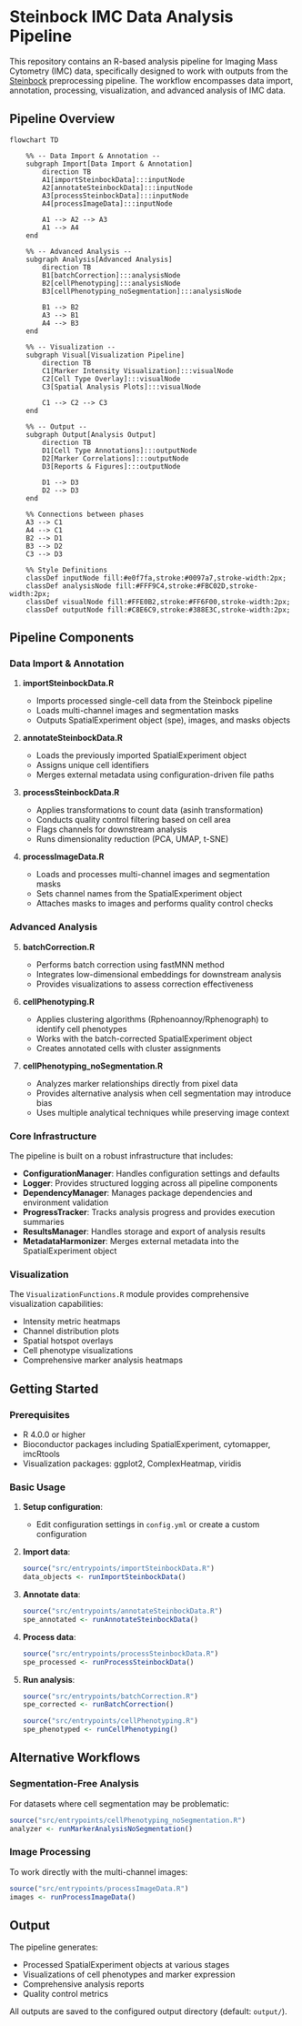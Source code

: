 # Steinbock IMC Data Analysis Pipeline

This repository contains an R-based analysis pipeline for Imaging Mass Cytometry (IMC) data, specifically designed to work with outputs from the [Steinbock](https://github.com/BodenmillerGroup/steinbock) preprocessing pipeline. The workflow encompasses data import, annotation, processing, visualization, and advanced analysis of IMC data.

## Pipeline Overview

```mermaid
flowchart TD

    %% -- Data Import & Annotation --
    subgraph Import[Data Import & Annotation]
        direction TB
        A1[importSteinbockData]:::inputNode
        A2[annotateSteinbockData]:::inputNode
        A3[processSteinbockData]:::inputNode
        A4[processImageData]:::inputNode
        
        A1 --> A2 --> A3
        A1 --> A4
    end

    %% -- Advanced Analysis --
    subgraph Analysis[Advanced Analysis]
        direction TB
        B1[batchCorrection]:::analysisNode
        B2[cellPhenotyping]:::analysisNode
        B3[cellPhenotyping_noSegmentation]:::analysisNode
        
        B1 --> B2
        A3 --> B1
        A4 --> B3
    end

    %% -- Visualization --
    subgraph Visual[Visualization Pipeline]
        direction TB
        C1[Marker Intensity Visualization]:::visualNode
        C2[Cell Type Overlay]:::visualNode
        C3[Spatial Analysis Plots]:::visualNode
        
        C1 --> C2 --> C3
    end

    %% -- Output --
    subgraph Output[Analysis Output]
        direction TB
        D1[Cell Type Annotations]:::outputNode
        D2[Marker Correlations]:::outputNode
        D3[Reports & Figures]:::outputNode
        
        D1 --> D3
        D2 --> D3
    end

    %% Connections between phases
    A3 --> C1
    A4 --> C1
    B2 --> D1
    B3 --> D2
    C3 --> D3

    %% Style Definitions
    classDef inputNode fill:#e0f7fa,stroke:#0097a7,stroke-width:2px;
    classDef analysisNode fill:#FFF9C4,stroke:#FBC02D,stroke-width:2px;
    classDef visualNode fill:#FFE0B2,stroke:#FF6F00,stroke-width:2px;
    classDef outputNode fill:#C8E6C9,stroke:#388E3C,stroke-width:2px;
```


## Pipeline Components

### Data Import & Annotation

1. **importSteinbockData.R**
   - Imports processed single-cell data from the Steinbock pipeline
   - Loads multi-channel images and segmentation masks
   - Outputs SpatialExperiment object (spe), images, and masks objects

2. **annotateSteinbockData.R**
   - Loads the previously imported SpatialExperiment object
   - Assigns unique cell identifiers
   - Merges external metadata using configuration-driven file paths

3. **processSteinbockData.R**
   - Applies transformations to count data (asinh transformation)
   - Conducts quality control filtering based on cell area
   - Flags channels for downstream analysis
   - Runs dimensionality reduction (PCA, UMAP, t-SNE)

4. **processImageData.R**
   - Loads and processes multi-channel images and segmentation masks
   - Sets channel names from the SpatialExperiment object
   - Attaches masks to images and performs quality control checks

### Advanced Analysis

5. **batchCorrection.R**
   - Performs batch correction using fastMNN method
   - Integrates low-dimensional embeddings for downstream analysis
   - Provides visualizations to assess correction effectiveness

6. **cellPhenotyping.R**
   - Applies clustering algorithms (Rphenoannoy/Rphenograph) to identify cell phenotypes
   - Works with the batch-corrected SpatialExperiment object
   - Creates annotated cells with cluster assignments

7. **cellPhenotyping_noSegmentation.R**
   - Analyzes marker relationships directly from pixel data
   - Provides alternative analysis when cell segmentation may introduce bias
   - Uses multiple analytical techniques while preserving image context

### Core Infrastructure

The pipeline is built on a robust infrastructure that includes:

- **ConfigurationManager**: Handles configuration settings and defaults
- **Logger**: Provides structured logging across all pipeline components
- **DependencyManager**: Manages package dependencies and environment validation
- **ProgressTracker**: Tracks analysis progress and provides execution summaries
- **ResultsManager**: Handles storage and export of analysis results
- **MetadataHarmonizer**: Merges external metadata into the SpatialExperiment object

### Visualization

The `VisualizationFunctions.R` module provides comprehensive visualization capabilities:

- Intensity metric heatmaps
- Channel distribution plots
- Spatial hotspot overlays
- Cell phenotype visualizations
- Comprehensive marker analysis heatmaps

## Getting Started

### Prerequisites

- R 4.0.0 or higher
- Bioconductor packages including SpatialExperiment, cytomapper, imcRtools
- Visualization packages: ggplot2, ComplexHeatmap, viridis

### Basic Usage

1. **Setup configuration**:
   - Edit configuration settings in `config.yml` or create a custom configuration

2. **Import data**:
   ```R
   source("src/entrypoints/importSteinbockData.R")
   data_objects <- runImportSteinbockData()
   ```

3. **Annotate data**:
   ```R
   source("src/entrypoints/annotateSteinbockData.R")
   spe_annotated <- runAnnotateSteinbockData()
   ```

4. **Process data**:
   ```R
   source("src/entrypoints/processSteinbockData.R")
   spe_processed <- runProcessSteinbockData()
   ```

5. **Run analysis**:
   ```R
   source("src/entrypoints/batchCorrection.R")
   spe_corrected <- runBatchCorrection()
   
   source("src/entrypoints/cellPhenotyping.R")
   spe_phenotyped <- runCellPhenotyping()
   ```

## Alternative Workflows

### Segmentation-Free Analysis

For datasets where cell segmentation may be problematic:

```R
source("src/entrypoints/cellPhenotyping_noSegmentation.R")
analyzer <- runMarkerAnalysisNoSegmentation()
```


### Image Processing

To work directly with the multi-channel images:

```R
source("src/entrypoints/processImageData.R")
images <- runProcessImageData()
```


## Output

The pipeline generates:

- Processed SpatialExperiment objects at various stages
- Visualizations of cell phenotypes and marker expression
- Comprehensive analysis reports
- Quality control metrics

All outputs are saved to the configured output directory (default: `output/`).

